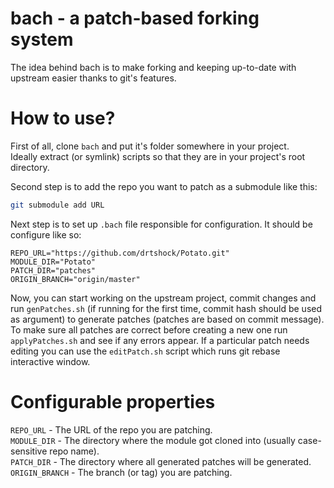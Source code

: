 # bach - a patch-based forking system

The idea behind bach is to make forking and keeping up-to-date with upstream easier thanks to git's features.

# How to use?

First of all, clone `bach` and put it's folder somewhere in your project. \
Ideally extract (or symlink) scripts so that they are in your project's root directory.

Second step is to add the repo you want to patch as a submodule like this:
```sh
git submodule add URL
```

Next step is to set up `.bach` file responsible for configuration. It should be configure like so:
```properties
REPO_URL="https://github.com/drtshock/Potato.git"
MODULE_DIR="Potato"
PATCH_DIR="patches"
ORIGIN_BRANCH="origin/master"
```

Now, you can start working on the upstream project, commit changes and run `genPatches.sh` (if running for the first time, commit hash should be used as argument) to generate patches (patches are based on commit message). To make sure all patches are correct before creating a new one run `applyPatches.sh` and see if any errors appear. If a particular patch needs editing you can use the `editPatch.sh` script which runs git rebase interactive window.

# Configurable properties

`REPO_URL` - The URL of the repo you are patching. \
`MODULE_DIR` - The directory where the module got cloned into (usually case-sensitive repo name). \
`PATCH_DIR` - The directory where all generated patches will be generated. \
`ORIGIN_BRANCH` - The branch (or tag) you are patching.


